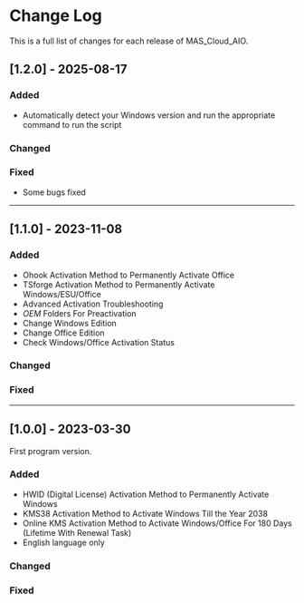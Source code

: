 # Change Log
This is a full list of changes for each release of MAS_Cloud_AIO.
 
## [1.2.0] - 2025-08-17
 
### Added
 - Automatically detect your Windows version and run the appropriate command to run the script
 
### Changed
 
### Fixed
 - Some bugs fixed
 
----------------------------------------------------------------------------------------

## [1.1.0] - 2023-11-08
  
### Added
 - Ohook Activation Method to Permanently Activate Office
 - TSforge Activation Method to Permanently Activate Windows/ESU/Office
 - Advanced Activation Troubleshooting
 - $OEM$ Folders For Preactivation
 - Change Windows Edition
 - Change Office Edition
 - Check Windows/Office Activation Status
 
### Changed
 
### Fixed
 
----------------------------------------------------------------------------------------

## [1.0.0] - 2023-03-30
  
First program version.
 
### Added
 - HWID (Digital License) Activation Method to Permanently Activate Windows
 - KMS38 Activation Method to Activate Windows Till the Year 2038
 - Online KMS Activation Method to Activate Windows/Office For 180 Days (Lifetime With Renewal Task)
 - English language only
 
### Changed
 
### Fixed
 